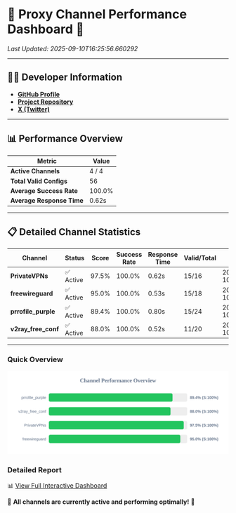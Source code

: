 # 🌟 Proxy Channel Performance Dashboard 🌟

_Last Updated: 2025-09-10T16:25:56.660292_

---

## 👩‍💻 Developer Information

- **[GitHub Profile](https://github.com/4n0nymou3)**  
- **[Project Repository](https://github.com/4n0nymou3/multi-proxy-config-fetcher)**  
- **[X (Twitter)](https://x.com/4n0nymou3)**  

---

## 📊 Performance Overview

| Metric                | Value       |
|-----------------------|-------------|
| **Active Channels**   | 4 / 4       |
| **Total Valid Configs** | 56          |
| **Average Success Rate** | 100.0%      |
| **Average Response Time** | 0.62s       |

---

## 📋 Detailed Channel Statistics

| Channel          | Status     | Score  | Success Rate | Response Time | Valid/Total | Last Success               |
|------------------|------------|--------|--------------|---------------|-------------|----------------------------|
| **PrivateVPNs**  | ✅ Active  | 97.5%  | 100.0% | 0.62s         | 15/16       | 2025-09-10T16:25:56.101904 |
| **freewireguard**  | ✅ Active  | 95.0%  | 100.0% | 0.53s         | 15/18       | 2025-09-10T16:25:56.658473 |
| **prrofile_purple**  | ✅ Active  | 89.4%  | 100.0% | 0.80s         | 15/24       | 2025-09-10T16:25:54.873572 |
| **v2ray_free_conf**  | ✅ Active  | 88.0%  | 100.0% | 0.52s         | 11/20       | 2025-09-10T16:25:55.442105 |

---

### Quick Overview
<div align="center">
  <a href="https://raw.githubusercontent.com/nullluser/NullRepo/refs/heads/main/assets/channel_stats_chart.svg">
    <img src="https://raw.githubusercontent.com/nullluser/NullRepo/refs/heads/main/assets/channel_stats_chart.svg" alt="Source Performance Statistics" width="800">
  </a>
</div>

### Detailed Report
📊 [View Full Interactive Dashboard](https://htmlpreview.github.io/?https://github.com/nullluser/NullRepo/blob/main/assets/performance_report.html)

🎉 **All channels are currently active and performing optimally!** 🎉
